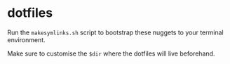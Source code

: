 dotfiles
========

Run the `makesymlinks.sh` script to bootstrap these nuggets to your terminal environment.

Make sure to customise the `$dir` where the dotfiles will live beforehand.
